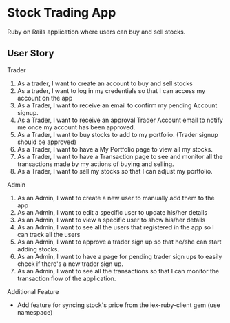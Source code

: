 # Stock Trading App
Ruby on Rails application where users can buy and sell stocks.

## User Story 
Trader
1. As a trader, I want to create an account to buy and sell stocks
2. As a trader, I want to log in my credentials so that I can access my account on the app
3. As a Trader, I want to receive an email to confirm my pending Account signup.
4. As a Trader, I want to receive an approval Trader Account email to notify me once my account has been approved.
5. As a Trader, I want to buy stocks to add to my portfolio. (Trader signup should be approved)
6. As a Trader, I want to have a My Portfolio page to view all my stocks.
7. As a Trader, I want to have a Transaction page to see and monitor all the transactions made by my actions
of buying and selling.
8. As a Trader, I want to sell my stocks so that I can adjust my portfolio.

Admin
1. As an Admin, I want to create a new user to manually add them to the app
2. As an Admin, I want to edit a specific user to update his/her details
3. As an Admin, I want to view a specific user to show his/her details
4. As an Admin, I want to see all the users that registered
in the app so I can track all the users
5. As an Admin, I want to approve a trader sign up so that he/she can start adding stocks.
6. As an Admin, I want to have a page for pending trader sign ups 
to easily check if there's a new trader sign up.
7. As an Admin, I want to see all the transactions so that I can monitor the transaction flow of the application.

Additional Feature
- Add feature for syncing stock's price from the iex-ruby-client gem (use namespace)